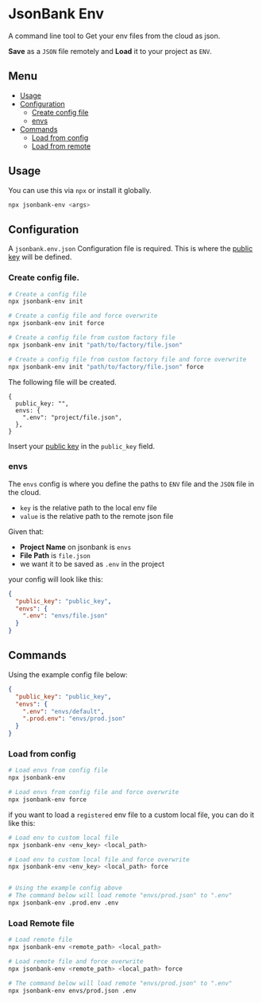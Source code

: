 # JsonBank Env

A command line tool to Get your env files from the cloud as json.

**Save** as a `JSON` file remotely and **Load** it to your project as `ENV`.

## Menu

- [Usage](#usage)
- [Configuration](#configuration)
  - [Create config file](#create-config-file)
  - [envs](#envs)
- [Commands](#commands)
  - [Load from config](#load-from-config)
  - [Load from remote](#load-remote-file)

## Usage

You can use this via `npx` or install it globally.

```bash
npx jsonbank-env <args>
```

## Configuration

A `jsonbank.env.json` Configuration file is required. This is where the [public key](https://jsonbank.io/settings/api) will be defined.

### Create config file.

```bash
# Create a config file
npx jsonbank-env init

# Create a config file and force overwrite
npx jsonbank-env init force

# Create a config file from custom factory file
npx jsonbank-env init "path/to/factory/file.json"

# Create a config file from custom factory file and force overwrite
npx jsonbank-env init "path/to/factory/file.json" force
```

The following file will be created.

```json5
{
  public_key: "",
  envs: {
    ".env": "project/file.json",
  },
}
```

Insert your [public key](https://jsonbank.io/settings/api) in the `public_key` field.

### envs

The `envs` config is where you define the paths to `ENV` file and the `JSON` file in the cloud.

- `key` is the relative path to the local env file
- `value` is the relative path to the remote json file

Given that:

- **Project Name** on jsonbank is `envs`
- **File Path** is `file.json`
- we want it to be saved as `.env` in the project

your config will look like this:

```json
{
  "public_key": "public_key",
  "envs": {
    ".env": "envs/file.json"
  }
}
```

## Commands

Using the example config file below:

```json
{
  "public_key": "public_key",
  "envs": {
    ".env": "envs/default",
    ".prod.env": "envs/prod.json"
  }
}
```

### Load from config

```bash
# Load envs from config file
npx jsonbank-env

# Load envs from config file and force overwrite
npx jsonbank-env force
```

if you want to load a `registered` env file to a custom local file, you can do it like this:

```bash
# Load env to custom local file
npx jsonbank-env <env_key> <local_path>

# Load env to custom local file and force overwrite
npx jsonbank-env <env_key> <local_path> force


# Using the example config above
# The command below will load remote "envs/prod.json" to ".env"
npx jsonbank-env .prod.env .env

```

### Load Remote file

```bash
# Load remote file
npx jsonbank-env <remote_path> <local_path>

# Load remote file and force overwrite
npx jsonbank-env <remote_path> <local_path> force

# The command below will load remote "envs/prod.json" to ".env"
npx jsonbank-env envs/prod.json .env
```

